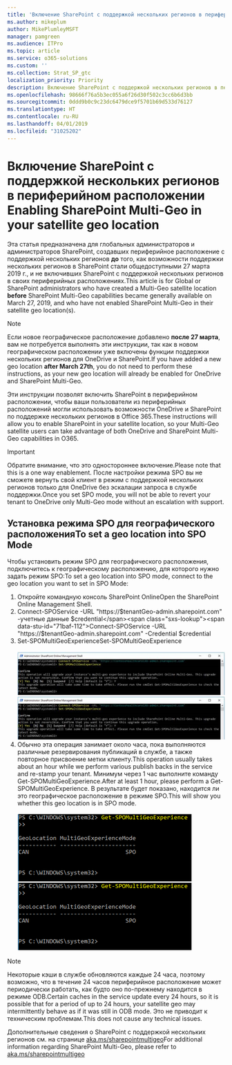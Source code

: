 ```yaml
---
title: 'Включение SharePoint c поддержкой нескольких регионов в периферийном расположении '
ms.author: mikeplum
author: MikePlumleyMSFT
manager: pamgreen
ms.audience: ITPro
ms.topic: article
ms.service: o365-solutions
ms.custom: ''
ms.collection: Strat_SP_gtc
localization_priority: Priority
description: Включение SharePoint c поддержкой нескольких регионов в периферийном расположении.
ms.openlocfilehash: 98666f76a5b3ec055a6f26d30f502c3cc6b6d3bb
ms.sourcegitcommit: 0ddd9b0c9c23dc6479dce9f5701b69d533d76127
ms.translationtype: HT
ms.contentlocale: ru-RU
ms.lasthandoff: 04/01/2019
ms.locfileid: "31025202"
---
```

# <a name="enabling-sharepoint-multi-geo-in-your-satellite-geo-location"></a><span data-ttu-id="71baf-103">Включение SharePoint c поддержкой нескольких регионов в периферийном расположении </span><span class="sxs-lookup"><span data-stu-id="71baf-103">Enabling SharePoint Multi-Geo in your satellite geo location</span></span>

<span data-ttu-id="71baf-104">Эта статья предназначена для глобальных администраторов и администраторов SharePoint, создавших периферийное расположение с поддержкой нескольких регионов **до** того, как возможности поддержки нескольких регионов в SharePoint стали общедоступными 27 марта 2019 г., и не включивших SharePoint с поддержкой нескольких регионов в своих периферийных расположениях.</span><span class="sxs-lookup"><span data-stu-id="71baf-104">This article is for Global or SharePoint administrators who have created a Multi-Geo satellite location **before** SharePoint Multi-Geo capabilities became generally available on March 27, 2019, and who have not enabled SharePoint Multi-Geo in their satellite geo location(s).</span></span> 

>[!Note]
><span data-ttu-id="71baf-105">Если новое географическое расположение добавлено **после 27 марта**, вам не потребуется выполнять эти инструкции, так как в новом географическом расположении уже включены функции поддержки нескольких регионов для OneDrive и SharePoint.</span><span class="sxs-lookup"><span data-stu-id="71baf-105">If you have added a new geo location **after March 27th**, you do not need to perform these instructions, as your new geo location will already be enabled for OneDrive and SharePoint Multi-Geo.</span></span>

<span data-ttu-id="71baf-106">Эти инструкции позволят включить SharePoint в периферийном расположении, чтобы ваши пользователи из периферийных расположений могли использовать возможности OneDrive и SharePoint по поддержке нескольких регионов в Office 365.</span><span class="sxs-lookup"><span data-stu-id="71baf-106">These instructions will allow you to enable SharePoint in your satellite location, so your Multi-Geo satellite users can take advantage of both OneDrive and SharePoint Multi-Geo capabilities in O365.</span></span> 

>[!IMPORTANT]
><span data-ttu-id="71baf-107">Обратите внимание, что это одностороннее включение.</span><span class="sxs-lookup"><span data-stu-id="71baf-107">Please note that this is a one way enablement.</span></span> <span data-ttu-id="71baf-108">После настройки режима SPO вы не сможете вернуть свой клиент в режим с поддержкой нескольких регионов только для OneDrive без эскалации запроса в службе поддержки.</span><span class="sxs-lookup"><span data-stu-id="71baf-108">Once you set SPO mode, you will not be able to revert your tenant to OneDrive only Multi-Geo mode without an escalation with support.</span></span> 

## <a name="to-set-a-geo-location-into-spo-mode"></a><span data-ttu-id="71baf-109">Установка режима SPO для географического расположения</span><span class="sxs-lookup"><span data-stu-id="71baf-109">To set a geo location into SPO Mode</span></span>

<span data-ttu-id="71baf-110">Чтобы установить режим SPO для географического расположения, подключитесь к географическому расположению, для которого нужно задать режим SPO:</span><span class="sxs-lookup"><span data-stu-id="71baf-110">To set a geo location into SPO mode, connect to the geo location you want to set in SPO Mode:</span></span>

1.  <span data-ttu-id="71baf-111">Откройте командную консоль SharePoint Online</span><span class="sxs-lookup"><span data-stu-id="71baf-111">Open the SharePoint Online Management Shell.</span></span> 
2.  <span data-ttu-id="71baf-112">Connect-SPOService -URL "https://$tenantGeo-admin.sharepoint.com" -учетные данные $credential</span><span class="sxs-lookup"><span data-stu-id="71baf-112">Connect-SPOService -URL "https://$tenantGeo-admin.sharepoint.com" -Credential $credential</span></span>
3.  <span data-ttu-id="71baf-113">Set-SPOMultiGeoExperience</span><span class="sxs-lookup"><span data-stu-id="71baf-113">Set-SPOMultiGeoExperience</span></span></br></br>
<span data-ttu-id="71baf-114">![Set-SPOMultiGeoExperience](media/Set-SPO-MultiGeo.jpg)</span><span class="sxs-lookup"><span data-stu-id="71baf-114">![Set-SPOMultiGeoExperience](media/Set-SPO-MultiGeo.jpg)</span></span>
4.  <span data-ttu-id="71baf-115">Обычно эта операция занимает около часа, пока выполняются различные резервирования публикаций в службе, а также повторное присвоение метки клиенту.</span><span class="sxs-lookup"><span data-stu-id="71baf-115">This operation usually takes about an hour while we perform various publish backs in the service and re-stamp your tenant.</span></span> <span data-ttu-id="71baf-116">Минимум через 1 час выполните команду Get-SPOMultiGeoExperience.</span><span class="sxs-lookup"><span data-stu-id="71baf-116">After at least 1 hour, please perform a Get-SPOMultiGeoExperience.</span></span>  <span data-ttu-id="71baf-117">В результате будет показано, находится ли это географическое расположение в режиме SPO.</span><span class="sxs-lookup"><span data-stu-id="71baf-117">This will show you whether this geo location is in SPO mode.</span></span></br></br>
<span data-ttu-id="71baf-118">![Set-SPOMultiGeoExperience](media/Get-SPO-MultiGeo.jpg)</span><span class="sxs-lookup"><span data-stu-id="71baf-118">![Set-SPOMultiGeoExperience](media/Get-SPO-MultiGeo.jpg)</span></span>

 
 
 
>[!Note]
><span data-ttu-id="71baf-119">Некоторые кэши в службе обновляются каждые 24 часа, поэтому возможно, что в течение 24 часов периферийное расположение может периодически работать, как будто оно по-прежнему находится в режиме ODB.</span><span class="sxs-lookup"><span data-stu-id="71baf-119">Certain caches in the service update every 24 hours, so it is possible that for a period of up to 24 hours, your satellite geo may intermittently behave as if it was still in ODB mode.</span></span> <span data-ttu-id="71baf-120">Это не приводит к техническим проблемам.</span><span class="sxs-lookup"><span data-stu-id="71baf-120">This does not cause any technical issues.</span></span> 
 
<span data-ttu-id="71baf-121">Дополнительные сведения о SharePoint с поддержкой нескольких регионов см. на странице [aka.ms/sharepointmultigeo](https://docs.microsoft.com/ru-RU/office365/enterprise/multi-geo-capabilities-in-onedrive-and-sharepoint-online-in-office-365)</span><span class="sxs-lookup"><span data-stu-id="71baf-121">For additional information regarding SharePoint Multi-Geo, please refer to [aka.ms/sharepointmultigeo](https://docs.microsoft.com/ru-RU/office365/enterprise/multi-geo-capabilities-in-onedrive-and-sharepoint-online-in-office-365)</span></span>


